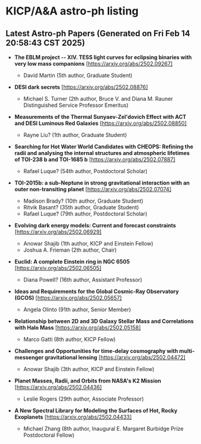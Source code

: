 # KICP/A&A astro-ph listing

## Latest Astro-ph Papers (Generated on Fri Feb 14 20:58:43 CST 2025)

- **The EBLM project -- XIV. TESS light curves for eclipsing binaries with very low mass companions**
[https://arxiv.org/abs/2502.09267]
  + David Martin (5th author, Graduate Student)

- **DESI dark secrets**
[https://arxiv.org/abs/2502.08876]
  + Michael S. Turner (2th author, Bruce V. and Diana M. Rauner Distinguished Service Professor Emeritus)

- **Measurements of the Thermal Sunyaev-Zel'dovich Effect with ACT and DESI Luminous Red Galaxies**
[https://arxiv.org/abs/2502.08850]
  + Rayne Liu? (1th author, Graduate Student)

- **Searching for Hot Water World Candidates with CHEOPS: Refining the radii and analysing the internal structures and atmospheric lifetimes of TOI-238 b and TOI-1685 b**
[https://arxiv.org/abs/2502.07887]
  + Rafael Luque? (54th author, Postdoctoral Scholar)

- **TOI-2015b: a sub-Neptune in strong gravitational interaction with an outer non-transiting planet**
[https://arxiv.org/abs/2502.07074]
  + Madison Brady? (10th author, Graduate Student)
  + Ritvik Basant? (35th author, Graduate Student)
  + Rafael Luque? (79th author, Postdoctoral Scholar)

- **Evolving dark energy models: Current and forecast constraints**
[https://arxiv.org/abs/2502.06929]
  + Anowar Shajib (1th author, KICP and Einstein Fellow)
  + Joshua A. Frieman (2th author, Chair)

- **Euclid: A complete Einstein ring in NGC 6505**
[https://arxiv.org/abs/2502.06505]
  + Diana Powell? (16th author, Assistant Professor)

- **Ideas and Requirements for the Global Cosmic-Ray Observatory (GCOS)**
[https://arxiv.org/abs/2502.05657]
  + Angela Olinto (91th author, Senior Member)

- **Relationship between 2D and 3D Galaxy Stellar Mass and Correlations with Halo Mass**
[https://arxiv.org/abs/2502.05158]
  + Marco Gatti (8th author, KICP Fellow)

- **Challenges and Opportunities for time-delay cosmography with multi-messenger gravitational lensing**
[https://arxiv.org/abs/2502.04472]
  + Anowar Shajib (3th author, KICP and Einstein Fellow)

- **Planet Masses, Radii, and Orbits from NASA's K2 Mission**
[https://arxiv.org/abs/2502.04436]
  + Leslie Rogers (29th author, Associate Professor)

- **A New Spectral Library for Modeling the Surfaces of Hot, Rocky Exoplanets**
[https://arxiv.org/abs/2502.04433]
  + Michael Zhang (8th author, Inaugural E. Margaret Burbidge Prize Postdoctoral Fellow)

